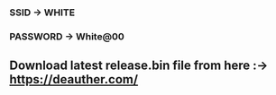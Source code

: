 ### SSID -> WHITE

### PASSWORD -> White@00

## Download latest release.bin file from here :->  https://deauther.com/
